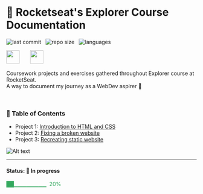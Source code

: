 # 🚀 Rocketseat's Explorer Course Documentation

![last commit](https://img.shields.io/github/last-commit/matheusberg/rocketseat-explorer?color=blue 'last commit') &nbsp; ![repo size](https://img.shields.io/github/repo-size/matheusberg/rocketseat-explorer?color=green 'repo size') &nbsp; ![languages](https://img.shields.io/github/languages/count/matheusberg/rocketseat-explorer?color=orange 'languages') &nbsp; 
<br/>

<img src="https://www.rocketseat.com.br/_next/image?url=%2Fassets%2Flogos%2Frocketseat.svg&w=256&q=100" height="35">&nbsp;&nbsp;&nbsp;&nbsp;&nbsp;&nbsp; <img src="https://www.rocketseat.com.br/_next/image?url=%2Fassets%2Flogos%2Fexplorer.svg&w=256&q=75" height="35">&nbsp;

Coursework projects and exercises gathered throughout Explorer course at RocketSeat.  
A way to document my journey as a WebDev aspirer 🚀

<br/>

### 📌 Table of Contents

- Project 1: [Introduction to HTML and CSS](https://github.com/matheusberg/rocketseat-explorer/tree/main/project-01)
- Project 2: [Fixing a broken website](https://github.com/matheusberg/rocketseat-explorer/tree/main/project-02)
- Project 3: [Recreating static website](https://github.com/matheusberg/rocketseat-explorer/tree/main/project-03)

![Alt text](https://raw.githubusercontent.com/matheusberg/rocketseat-explorer/main/project_slide.gif "Slide Show - Screenshots from projects")

---
#### Status: 🚧 In progress

<p style="color:#32a85d"> ██▁▁▁▁▁▁▁▁ &nbsp;20% </p>
